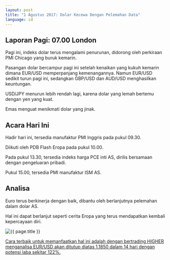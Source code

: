 ```yaml
---
layout: post
title: "1 Agustus 2017: Dolar Kecewa Dengan Pelemahan Data"
language: id
---
```

## Laporan Pagi: 07.00 London

Pagi ini, indeks dolar terus mengalami penurunan, didorong oleh perkiraan PMI Chicago yang buruk kemarin.

Pasangan dolar bercampur pagi ini setelah kenaikan yang kukuh kemarin dimana EUR/USD memperpanjang kemenangannya. Namun EUR/USD sedikit turun pagi ini, sedangkan GBP/USD dan AUD/USD menghasilkan keuntungan.

USD/JPY menurun lebih rendah lagi, karena dolar yang lemah bertemu dengan yen yang kuat.

Emas menguat menikmati dolar yang jinak.

## Acara Hari Ini

Hadir hari ini, tersedia manufaktur PMI Inggris pada pukul 09.30.

Diikuti oleh PDB Flash Eropa pada pukul 10.00.

Pada pukul 13.30, tersedia indeks harga PCE inti AS, dirilis bersamaan dengan pengeluaran pribadi.

Pukul 15.00, tersedia PMI manufaktur ISM AS.

## Analisa

Euro terus berkinerja dengan baik, dibantu oleh berlanjutnya pelemahan dalam dolar AS.

Hal ini dapat berlanjut seperti cerita Eropa yang terus mendapatkan kembali kepercayaan diri.

<img src="{{ site.url }}/images/id-01-august-17.png" alt="{{ page.title }}" title="{{ page.title }}">

<a href="%LINK%%?currency=USD& market=forex&underlying=frxEURUSD&formname=higherlower&duration_amount=14&duration_units=d&amount=10&amount_type=payout&expiry_type=duration&barrier=1.185" target="_blank">Cara terbaik untuk memanfaatkan hal ini adalah dengan bertrading HIGHER menganalisa EUR/USD akan ditutup diatas 1.1850 dalam 14 hari dengan potensi laba sekitar 122%.</a>